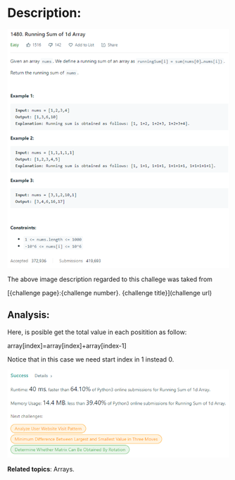 # Description:

![challenge image from: {challenge page}.com](challenge.png)

The above image description regarded to this challege was taked from

[{challenge page}:{challenge number}. {challenge title}](challenge url)

## Analysis:

Here, is posible get the total value in each positition as follow:

array[index]=array[index]+array[index-1]

Notice that in this case we need start index in 1 instead 0.

![final result: {challenge page}.com](summary_image.png)

**Related topics**: Arrays.
